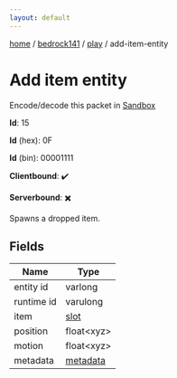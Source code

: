 ```yaml
---
layout: default
---
```


[home](/)  /  [bedrock141](/protocol/bedrock141)  /  [play](/protocol/bedrock141/play)  /  add-item-entity

# Add item entity

Encode/decode this packet in [Sandbox](../../../sandbox/bedrock141#Play.AddItemEntity)

**Id**: 15

**Id** (hex): 0F

**Id** (bin): 00001111

**Clientbound**: ✔️

**Serverbound**: ✖️

Spawns a dropped item.

## Fields

Name | Type
---|---
entity id | varlong
runtime id | varulong
item | [slot](/protocol/bedrock141/types/slot)
position | float&lt;xyz&gt;
motion | float&lt;xyz&gt;
metadata | [metadata](/protocol/bedrock141/metadata)
